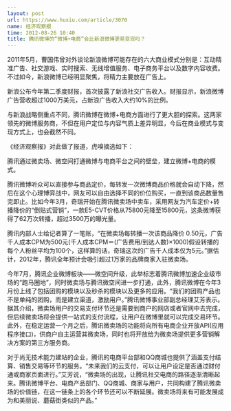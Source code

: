 ```yaml
---
layout: post
url: https://www.huxiu.com/article/3070
name: 经济观察报
time: 2012-08-26 10:40
title: 腾讯微博的“微博+电商”会比新浪微博更易变现吗？
---
```

2011年5月，曹国伟曾对外谈论新浪微博可能存在的六大商业模式分别是：互动精准广告、社交游戏、实时搜索、无线增值服务、电子商务平台以及数字内容收费。不过如今，新浪微博已经明显聚焦，将精力主要放在广告上。

新浪公布今年第二季度财报，首次披露了新浪社交广告收入。财报显示，新浪微博广告营收超过1000万美元，占新浪广告收入大约10%的比例。

与新浪战略侧重点不同，腾讯微博在微博+电商方面进行了更大胆的探索。这两家领先的微博服务商，不但在用户定位与内容气质上差异明显，今后在商业模式与变现方式上，也会截然不同。

《经济观察报》对此做了报道，虎嗅摘选如下：

腾讯通过微卖场、微空间打通微博与电商平台之间的壁垒，建立微博+电商的模式。

腾讯微博听众可以直接参与商品定价，每转发一次微博商品价格就会自动下降，然后在这个心理博弈战中，网友可以自由选择不同的价位购买，一直到该商品数量售完即止。比如今年3月，奇瑞开始在腾讯微卖场中卖车，采用网友为汽车定价+转播降价的“倒贴式营销”，一款E5-CVT价格从75800元降至15800元，这条微博获得了62万次转播，超过3500万的曝光量。

腾讯内部人士给记者算了一笔账，“在微卖场每转播一次该商品降价 0.50元，广告千人成本CPM为500元(千人成本CPM＝(广告费用/到达人数)×1000)假设转播的每个人粉丝平均为100个，这样算的话，奇瑞这次的广告千人成本仅为5元。”据估计，2012年，腾讯全年预计会吸引超过1万家的品牌商家入驻微卖场。

今年7月，腾讯企业微博板块——微空间升级，此举标志着腾讯微博加速企业级市场的“跑马圈地”，同时微卖场与腾讯微空间进一步打通，此外，腾讯微博在今年3月份上线了包括团购的模块以及秒杀的模块以及更多的应用。“我们的团购产品也不是单纯的团购，而是建立渠道，激励用户。”腾讯微博事业部副总经理艾芳表示。据其介绍，微卖场用户的交易支付环节还是需要到商户的网店或者官网中去完成，但后续微卖场将会提供一站式的支付流程，让用户在微博里就可以完成交易环节。此外，在稳定运营一个月之后，腾讯微卖场的功能将向所有电商企业开放API(应用程序接口)，供商户自主运营其微卖场，同时也将开放给为微卖场提供更多营销解决方案的第三方服务商。

对于尚无技术能力建站的企业，腾讯的电商平台部和QQ商城也提供了涵盖支付结算、销售交易等环节的服务。“未来我们的云支付，可以让用户设定是否通过财付通或商家页面进行。”艾芳说，“微卖场的出现，让腾讯社交电商的路径逐渐清晰起来。腾讯微博平台、电商产品部门、QQ商城、商家与用户，共同构建了腾讯微卖场的价值链，在这一链条上的各个环节还可以不断延展。微卖场将来有可能发展成为和美丽说、蘑菇街类似的产品。”

